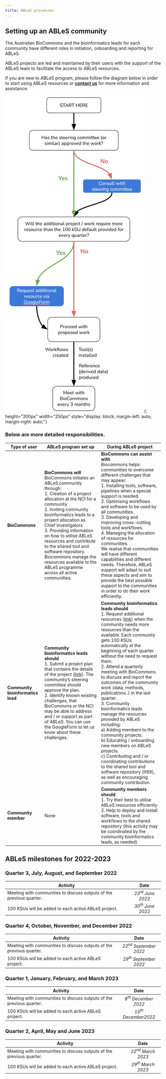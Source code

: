 ```yaml
---
title: ABLeS processes
---
```


## Setting up an ABLeS community

The Australian BioCommons and the bioinformatics leads for each community have different roles in initiation, onboarding and reporting for ABLeS. 

ABLeS projects are led and maintained by their users with the support of the ABLeS team to facilitate the access to ABLeS resources. 

If you are new to ABLeS program, please follow the diagram below in order to start using ABLeS resources or **[contact us](contact-us.md)** for more information and assistance. 

![ABLeS guide workflow](images/ables-workflow.png){: height="300px" width="250px"  style="display: block; margin-left: auto;  margin-right: auto;"}

### Below are more detailed responsibilities. 

|                  **Type of user** | **ABLeS program set up**                                                                                                                                                                                                                                                                                                                                                                                                                                                                            | **During ABLeS project**                                                                                                                                                                                                                                                                                                                                                                                                                                                                                                                                                                                                                                                                                                                                                                                                                                                                                                        |
|----------------------------------|-----------------------------------------------------------------------------------------------------------------------------------------------------------------------------------------------------------------------------------------------------------------------------------------------------------------------------------------------------------------------------------------------------------------------------------------------------------------------------------------------------|---------------------------------------------------------------------------------------------------------------------------------------------------------------------------------------------------------------------------------------------------------------------------------------------------------------------------------------------------------------------------------------------------------------------------------------------------------------------------------------------------------------------------------------------------------------------------------------------------------------------------------------------------------------------------------------------------------------------------------------------------------------------------------------------------------------------------------------------------------------------------------------------------------------------------------|
|                    **BioCommons** | **BioCommons will**  <br/>BioCommons initiates an ABLeS community through: <br/>1. Creation of a project allocation at the NCI for a community <br/>2. Inviting community bioinformatics leads to a project allocation as Chief Investigators <br/>3. Providing information on how to utilise ABLeS resources and contribute to the shared tool and software repository.<br/>  Biocommons manage the resources available to the ABLeS programme across all active communities.                      | **BioCommons can assist with** <br/>Biocommons helps communities to overcome different challenges that may appear: <br/> 1. Installing tools, software, pipelines when a special support is needed. <br/>2. Optimising workflows and software to be used by all communities. <br/>3. Developing and improving cross-cutting tools and workflows. <br/>4. Managing the allocation of resources for communities. <br/>We realise that communities will have different capabilities and different needs. Therefore, ABLeS support will adapt to suit these aspects and aim to provide the best possible support to the communities in order to do their work efficiently.                                                                                                                                                                                                                                                          |
| **Community bioinformatics lead** | **Community bioinformatics leads should** <br/> 1. Submit a project plan that contains the details of the project ([link](https://docs.google.com/forms/d/e/1FAIpQLSf9UVEuhbAsbvVzTEvvE9mLoietryb7e3sDmv74Xhl-1YWj2Q/viewform?usp=sf_link)). The community’s steering committee should approve the plan. <br/>2. Identify known existing challenges, that BioCommons or the NCI may be able to address and / or support as part of ABLeS. You can use the GoogleForm to let us know about these challenges. | **Community bioinformatics leads should** <br/>1. Request additional resources ([link](https://docs.google.com/forms/d/e/1FAIpQLSfzHJajEKTnGuYWb1gLRR2nlUExLIRM7qSGy_hhbiCKB3KX2Q/viewform?usp=sf_link)) when the community needs more resources than the available. Each community gets 100 KSUs automatically at the beginning of each quarter without the need to request them. <br/>2. Attend a quarterly meeting with BioCommons to discuss and report the outcomes of the community work (data, methods, publications..) in the last quarter.<br/>3. Community bioinformatics leads manage the resources provided by ABLeS including:<br/>a) Adding members to the community projects.<br/> b) Educating / onboarding new members on ABLeS projects.<br/>c) Contributing and / or coordinating contributions to the shared tool and software repository (if89), as well as encouraging community contribution. |
|              **Community member** | None                                                                                                                                                                                                                                                                                                                                                                                                                                                                                                | **Community members should** <br/>1. Try their best to utilise ABLeS resources efficiently <br/>2. Help to deploy and install software, tools and workflows to the shared repository (this activity may be coordinated by the community bioinformatics leads, as needed)                                                                                                                                                                                                                                                                                                                                                                                                                                                                                                                                                                                                                                                        |


## ABLeS milestones for 2022-2023

### Quarter 3, July, August, and September 2022

| **Activity**                                                         |           **Date**           |
|----------------------------------------------------------------------|:----------------------------:|
| Meeting with communities to discuss outputs of the previous quarter. | *23<sup>rd</sup> June  2022* |
| 100 KSUs will be added to each active ABLeS project.                 | *30<sup>th</sup> June  2022* |



### Quarter 4, October, November, and December 2022

| **Activity**                                                                                                                            |             **Date**              |
|-----------------------------------------------------------------------------------------------------------------------------------------|:---------------------------------:|
| Meeting with communities to discuss outputs of the previous quarter.                                                                    | *22<sup>nd</sup> September 2022* |
| 100 KSUs will be added to each active ABLeS project. |       *29<sup>th</sup> September 2022*       |


### Quarter 1, January, February, and March 2023

| **Activity**                                                                                                                            |            **Date**            |
|-----------------------------------------------------------------------------------------------------------------------------------------|:------------------------------:|
| Meeting with communities to discuss outputs of the previous quarter.                                                                    |      *8<sup>th</sup> December 2022*       |
| 100 KSUs will be added to each active ABLeS project. |      *15<sup>th</sup> December2022*       |


### Quarter 2, April, May and June 2023


| **Activity**                                                                                                                            |           **Date**           |
|-----------------------------------------------------------------------------------------------------------------------------------------|:----------------------------:|
| Meeting with communities to discuss outputs of the previous quarter.                                                                    | *22<sup>nd</sup> March 2023* |
| 100 KSUs will be added to each active ABLeS project. |       *29<sup>th</sup> March 2023*        |






